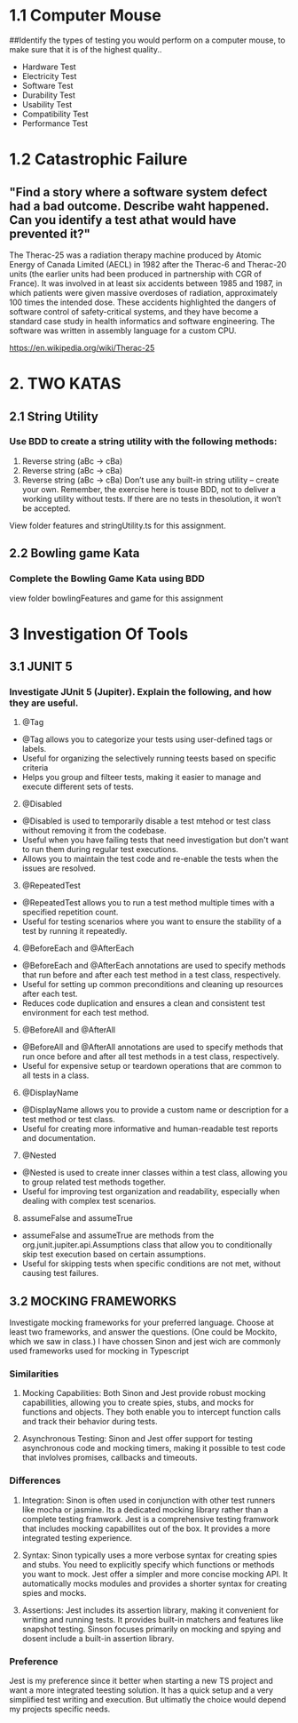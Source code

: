 
# 1.1 Computer Mouse

##Identify the types of testing you would perform on a computer mouse, to make sure that it is of the highest quality..

* Hardware Test
* Electricity Test
* Software Test
* Durability Test
* Usability Test
* Compatibility Test
* Performance Test


# 1.2 Catastrophic Failure

## "Find a story where a software system defect had a bad outcome. Describe waht happened. Can you identify a test athat would have prevented it?"

The Therac-25 was a radiation therapy machine produced by Atomic Energy of Canada Limited (AECL) in 1982 after the Therac-6 and Therac-20 units (the earlier units had been produced in partnership with CGR of France). It was involved in at least six accidents between 1985 and 1987, in which patients were given massive overdoses of radiation, approximately 100 times the intended dose. These accidents highlighted the dangers of software control of safety-critical systems, and they have become a standard case study in health informatics and software engineering. The software was written in assembly language for a custom CPU.

https://en.wikipedia.org/wiki/Therac-25


# 2. TWO KATAS

## 2.1 String Utility
### Use BDD to create a string utility with the following methods:
1. Reverse string (aBc -> cBa)
2. Reverse string (aBc -> cBa)
3. Reverse string (aBc -> cBa)
Don’t use any built-in string utility – create your own. Remember, the exercise here is touse BDD, not to deliver a working utility without tests. If there are no tests in thesolution, it won’t be accepted.

View folder features and stringUtility.ts for this assignment.

## 2.2 Bowling game Kata

### Complete the Bowling Game Kata using BDD

view folder bowlingFeatures and game for this assignment



# 3 Investigation Of Tools
## 3.1 JUNIT 5
### Investigate JUnit 5 (Jupiter). Explain the following, and how they are useful.
1. @Tag
* @Tag allows you to categorize your tests using user-defined tags or labels.
* Useful for organizing the selectively running teests based on specific criteria
* Helps you group and filteer tests, making it easier to manage and execute different sets of tests.

2. @Disabled
* @Disabled is used to temporarily disable a test mtehod or test class without removing it from the codebase.
* Useful when you have failing tests that need investigation but don't want to run them during regular test executions.
* Allows you to maintain the test code and re-enable the tests when the issues are resolved.

3. @RepeatedTest
* @RepeatedTest allows you to run a test method multiple times with a specified repetition count.
* Useful for testing scenarios where you want to ensure the stability of a test by running it repeatedly.

4. @BeforeEach and @AfterEach
* @BeforeEach and @AfterEach annotations are used to specify methods that run before and after each test method in a test class, respectively.
* Useful for setting up common preconditions and cleaning up resources after each test.
* Reduces code duplication and ensures a clean and consistent test environment for each test method.

5. @BeforeAll and @AfterAll
* @BeforeAll and @AfterAll annotations are used to specify methods that run once before and after all test methods in a test class, respectively.
* Useful for expensive setup or teardown operations that are common to all tests in a class.

6. @DisplayName
* @DisplayName allows you to provide a custom name or description for a test method or test class.
* Useful for creating more informative and human-readable test reports and documentation.

7. @Nested
* @Nested is used to create inner classes within a test class, allowing you to group related test methods together.
* Useful for improving test organization and readability, especially when dealing with complex test scenarios.

8. assumeFalse and assumeTrue
* assumeFalse and assumeTrue are methods from the org.junit.jupiter.api.Assumptions class that allow you to conditionally skip test execution based on certain assumptions.
* Useful for skipping tests when specific conditions are not met, without causing test failures.

## 3.2 MOCKING FRAMEWORKS
Investigate mocking frameworks for your preferred language. Choose at least two frameworks, and answer the questions. (One could be Mockito, which we saw in class.)
I have chossen Sinon and jest wich are commonly used frameworks used for mocking in Typescript

### Similarities

1. Mocking Capabilities:
Both Sinon and Jest provide robust mocking capabillities, allowing you to create spies, stubs, and mocks for functions and objects.
They both enable you to intercept function calls and track their behavior during tests.

2. Asynchronous Testing:
Sinon and Jest offer support for testing asynchronous code and mocking timers, making it possible to test code that invlolves promises, callbacks and timeouts.

### Differences
1. Integration:
Sinon is often used in conjunction with other test runners like mocha or jasmine. Its a dedicated mocking library rather than a complete testing framwork.
Jest is a comprehensive testing framwork that includes mocking capabillites out of the box. It provides a more integrated testing experience.

2. Syntax:
Sinon typically uses a more verbose syntax for creating spies and stubs. You need to explicitly specify which functions or methods you want to mock.
Jest offer a simpler and more concise mocking API. It automatically mocks modules and provides a shorter syntax for creating spies and mocks.

3. Assertions:
Jest includes its assertion library, making it convenient for writing and running tests. It provides built-in matchers and features like snapshot testing.
Sinson focuses primarily on mocking and spying and dosent include a built-in assertion library.

### Preference
Jest is my preference since it better when starting a new TS project and want a more integrated teesting solution. It has a quick setup and a very simplified test writing and execution. But ultimatly the choice would depend my projects specific needs.